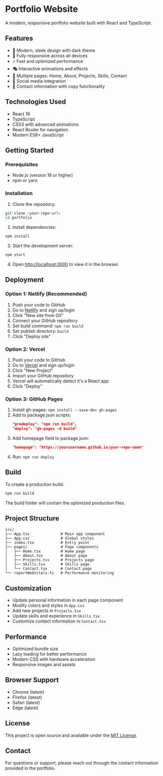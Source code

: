 # Portfolio Website

A modern, responsive portfolio website built with React and TypeScript.

## Features

- 🎨 Modern, sleek design with dark theme
- 📱 Fully responsive across all devices
- ⚡ Fast and optimized performance
- 🎭 Interactive animations and effects
- 📄 Multiple pages: Home, About, Projects, Skills, Contact
- 🔗 Social media integration
- 📧 Contact information with copy functionality

## Technologies Used

- React 19
- TypeScript
- CSS3 with advanced animations
- React Router for navigation
- Modern ES6+ JavaScript

## Getting Started

### Prerequisites

- Node.js (version 18 or higher)
- npm or yarn

### Installation

1. Clone the repository:
```bash
git clone <your-repo-url>
cd portfolio
```

2. Install dependencies:
```bash
npm install
```

3. Start the development server:
```bash
npm start
```

4. Open [http://localhost:3000](http://localhost:3000) to view it in the browser.

## Deployment

### Option 1: Netlify (Recommended)

1. Push your code to GitHub
2. Go to [Netlify](https://netlify.com) and sign up/login
3. Click "New site from Git"
4. Connect your GitHub repository
5. Set build command: `npm run build`
6. Set publish directory: `build`
7. Click "Deploy site"

### Option 2: Vercel

1. Push your code to GitHub
2. Go to [Vercel](https://vercel.com) and sign up/login
3. Click "New Project"
4. Import your GitHub repository
5. Vercel will automatically detect it's a React app
6. Click "Deploy"

### Option 3: GitHub Pages

1. Install gh-pages: `npm install --save-dev gh-pages`
2. Add to package.json scripts:
   ```json
   "predeploy": "npm run build",
   "deploy": "gh-pages -d build"
   ```
3. Add homepage field to package.json:
   ```json
   "homepage": "https://yourusername.github.io/your-repo-name"
   ```
4. Run: `npm run deploy`

## Build

To create a production build:

```bash
npm run build
```

The build folder will contain the optimized production files.

## Project Structure

```
src/
├── App.tsx              # Main app component
├── App.css              # Global styles
├── index.tsx            # Entry point
├── pages/               # Page components
│   ├── Home.tsx         # Home page
│   ├── About.tsx        # About page
│   ├── Projects.tsx     # Projects page
│   ├── Skills.tsx       # Skills page
│   └── Contact.tsx      # Contact page
└── reportWebVitals.ts   # Performance monitoring
```

## Customization

- Update personal information in each page component
- Modify colors and styles in `App.css`
- Add new projects in `Projects.tsx`
- Update skills and experience in `Skills.tsx`
- Customize contact information in `Contact.tsx`

## Performance

- Optimized bundle size
- Lazy loading for better performance
- Modern CSS with hardware acceleration
- Responsive images and assets

## Browser Support

- Chrome (latest)
- Firefox (latest)
- Safari (latest)
- Edge (latest)

## License

This project is open source and available under the [MIT License](LICENSE).

## Contact

For questions or support, please reach out through the contact information provided in the portfolio.
